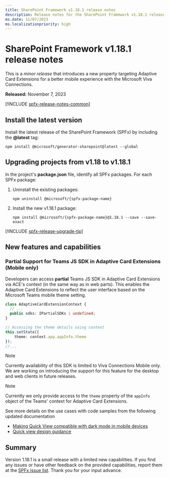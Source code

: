 ```yaml
---
title: SharePoint Framework v1.18.1 release notes
description: Release notes for the SharePoint Framework v1.18.1 release
ms.date: 11/07/2023
ms.localizationpriority: high
---
```

# SharePoint Framework v1.18.1 release notes

This is a _minor release_ that introduces a new property targeting Adaptive Card Extensions for a better mobile experience with the Microsoft Viva Connections.

**Released:** November 7, 2023

[!INCLUDE [spfx-release-notes-common](../../includes/snippets/spfx-release-notes-common.md)]

## Install the latest version

Install the latest release of the SharePoint Framework (SPFx) by including the **@latest** tag:

```console
npm install @microsoft/generator-sharepoint@latest --global
```

## Upgrading projects from v1.18 to v1.18.1

In the project's **package.json** file, identify all SPFx packages. For each SPFx package:

1. Uninstall the existing packages:

    ```console
    npm uninstall @microsoft/{spfx-package-name}
    ```

1. Install the new v1.18.1 package:

    ```console
    npm install @microsoft/{spfx-package-name}@1.18.1 --save --save-exact
    ```

[!INCLUDE [spfx-release-upgrade-tip](../../includes/snippets/spfx-release-upgrade-tip.md)]

## New features and capabilities

### Partial Support for Teams JS SDK in Adaptive Card Extensions (Mobile only)

Developers can access **partial** Teams JS SDK in Adaptive Card Extensions via ACE's context (in the same way as in web parts). This enables the Adaptive Card Extensions to reflect the user interface based on the Microsoft Teams mobile theme setting.

```typescript
class AdaptiveCardExtensionContext {
  // ...
  public sdks: IPartialSDKs | undefined;
}

// Accessing the theme details using context
this.setState({
    theme: context.app.appInfo.theme
});
//...
```

> [!NOTE]
> Currently availability of this SDK is limited to Viva Connections Mobile only. We are working on introducing the support for this feature for the desktop and web clients in future releases.

> [!NOTE]
> Currently we only provide access to the `theme` property of the `appInfo` object of the Teams' context for Adaptive Card Extensions.

See more details on the use cases with code samples from the following updated documentation

* [Making Quick View compatible with dark mode in mobile devices](./viva/get-started/making-quickview-compatable-darkmode-mobile.md)
* [Quick view design guidance](./viva/design/designing-quick-view.md)

## Summary

Version 1.18.1 is a small release with a limited new capabilities. If you find any issues or have other feedback on the provided capabilities, report them at the [SPFx issue list](https://aka.ms/spfx/issues). Thank you for your input advance.

